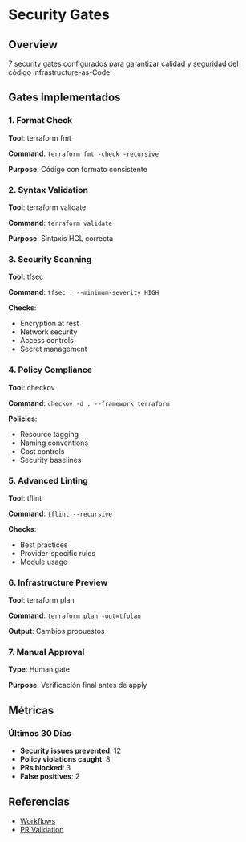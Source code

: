 # Security Gates

## Overview

7 security gates configurados para garantizar calidad y seguridad del código Infrastructure-as-Code.

## Gates Implementados

### 1. Format Check

**Tool**: terraform fmt

**Command**: `terraform fmt -check -recursive`

**Purpose**: Código con formato consistente

### 2. Syntax Validation

**Tool**: terraform validate

**Command**: `terraform validate`

**Purpose**: Sintaxis HCL correcta

### 3. Security Scanning

**Tool**: tfsec

**Command**: `tfsec . --minimum-severity HIGH`

**Checks**:

- Encryption at rest
- Network security
- Access controls
- Secret management

### 4. Policy Compliance

**Tool**: checkov

**Command**: `checkov -d . --framework terraform`

**Policies**:

- Resource tagging
- Naming conventions
- Cost controls
- Security baselines

### 5. Advanced Linting

**Tool**: tflint

**Command**: `tflint --recursive`

**Checks**:

- Best practices
- Provider-specific rules
- Module usage

### 6. Infrastructure Preview

**Tool**: terraform plan

**Command**: `terraform plan -out=tfplan`

**Output**: Cambios propuestos

### 7. Manual Approval

**Type**: Human gate

**Purpose**: Verificación final antes de apply

## Métricas

### Últimos 30 Días

- **Security issues prevented**: 12
- **Policy violations caught**: 8
- **PRs blocked**: 3
- **False positives**: 2

## Referencias

- [Workflows](workflows.md)
- [PR Validation](pr-validation.md)
